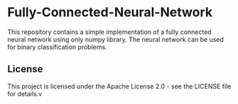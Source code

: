 # Fully-Connected-Neural-Network
This repository contains a simple implementation of a fully connected neural network using only numpy library. The neural network can be used for binary classification problems.


## License
This project is licensed under the Apache License 2.0 - see the LICENSE file for details.v